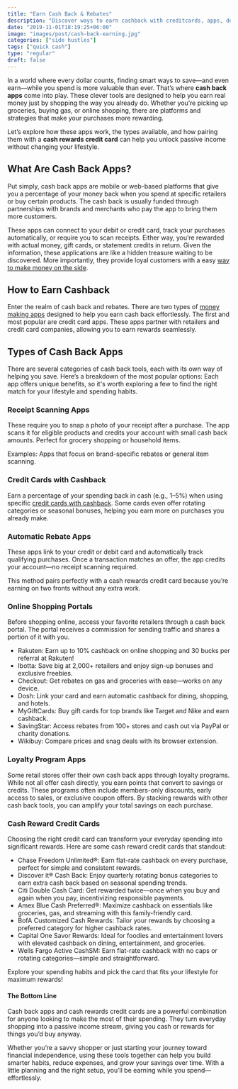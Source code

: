 ```yaml
---
title: "Earn Cash Back & Rebates"
description: "Discover ways to earn cashback with creditcards, apps, downloads, and shopping sprees. Find ways to earn rewards, coupons, rebates, incentives and more."
date: "2019-11-01T18:19:25+06:00"
image: "images/post/cash-back-earning.jpg"
categories: ["side hustles"]
tags: ["quick cash"]
type: "regular"
draft: false
---
```


In a world where every dollar counts, finding smart ways to save—and even earn—while you spend is more valuable than ever. That’s where **cash back apps** come into play. These clever tools are designed to help you earn real money just by shopping the way you already do. Whether you’re picking up groceries, buying gas, or online shopping, there are platforms and strategies that make your purchases more rewarding.

Let’s explore how these apps work, the types available, and how pairing them with a **cash rewards credit card** can help you unlock passive income without changing your lifestyle.

## What Are Cash Back Apps?

Put simply, cash back apps are mobile or web-based platforms that give you a percentage of your money back when you spend at specific retailers or buy certain products. The cash back is usually funded through partnerships with brands and merchants who pay the app to bring them more customers.

These apps can connect to your debit or credit card, track your purchases automatically, or require you to scan receipts. Either way, you’re rewarded with actual money, gift cards, or statement credits in return. Given the information, these applications are like a hidden treasure waiting to be discovered. More importantly, they provide loyal customers with a easy [way to make money on the side](/blog/creative-side-hustles/).

## How to Earn Cashback

Enter the realm of cash back and rebates. There are two types of [money making apps](/blog/money-making-apps/) designed to help you earn cash back effortlessly. The first and most popular are credit card apps. These apps partner with retailers and credit card companies, allowing you to earn rewards seamlessly.

## Types of Cash Back Apps

There are several categories of cash back tools, each with its own way of helping you save. Here’s a breakdown of the most popular options: Each app offers unique benefits, so it's worth exploring a few to find the right match for your lifestyle and spending habits.

### Receipt Scanning Apps

These require you to snap a photo of your receipt after a purchase. The app scans it for eligible products and credits your account with small cash back amounts. Perfect for grocery shopping or household items.

Examples: Apps that focus on brand-specific rebates or general item scanning.

### Credit Cards with Cashback

Earn a percentage of your spending back in cash (e.g., 1–5%) when using specific [credit cards with cashback](#cash-reward-credit-cards). Some cards even offer rotating categories or seasonal bonuses, helping you earn more on purchases you already make.

### Automatic Rebate Apps

These apps link to your credit or debit card and automatically track qualifying purchases. Once a transaction matches an offer, the app credits your account—no receipt scanning required.

This method pairs perfectly with a cash rewards credit card because you’re earning on two fronts without any extra work.

### Online Shopping Portals

Before shopping online, access your favorite retailers through a cash back portal. The portal receives a commission for sending traffic and shares a portion of it with you.

- Rakuten: Earn up to 10% cashback on online shopping and 30 bucks per referral at Rakuten!
- Ibotta: Save big at 2,000+ retailers and enjoy sign-up bonuses and exclusive freebies.
- Checkout: Get rebates on gas and groceries with ease—works on any device.
- Dosh: Link your card and earn automatic cashback for dining, shopping, and hotels.
- MyGiftCards: Buy gift cards for top brands like Target and Nike and earn cashback.
- SavingStar: Access rebates from 100+ stores and cash out via PayPal or charity donations.
- Wikibuy: Compare prices and snag deals with its browser extension.

### Loyalty Program Apps

Some retail stores offer their own cash back apps through loyalty programs. While not all offer cash directly, you earn points that convert to savings or credits. These programs often include members-only discounts, early access to sales, or exclusive coupon offers. By stacking rewards with other cash back tools, you can amplify your total savings on each purchase.

### Cash Reward Credit Cards

Choosing the right credit card can transform your everyday spending into significant rewards. Here are some cash reward credit cards that standout:

- Chase Freedom Unlimited®: Earn flat-rate cashback on every purchase, perfect for simple and consistent rewards.
- Discover it® Cash Back: Enjoy quarterly rotating bonus categories to earn extra cash back based on seasonal spending trends.
- Citi Double Cash Card: Get rewarded twice—once when you buy and again when you pay, incentivizing responsible payments.
- Amex Blue Cash Preferred®: Maximize cashback on essentials like groceries, gas, and streaming with this family-friendly card.
- BofA Customized Cash Rewards: Tailor your rewards by choosing a preferred category for higher cashback rates.
- Capital One Savor Rewards: Ideal for foodies and entertainment lovers with elevated cashback on dining, entertainment, and groceries.
- Wells Fargo Active CashSM: Earn flat-rate cashback with no caps or rotating categories—simple and straightforward.

Explore your spending habits and pick the card that fits your lifestyle for maximum rewards!

#### The Bottom Line

Cash back apps and cash rewards credit cards are a powerful combination for anyone looking to make the most of their spending. They turn everyday shopping into a passive income stream, giving you cash or rewards for things you’d buy anyway.

Whether you’re a savvy shopper or just starting your journey toward financial independence, using these tools together can help you build smarter habits, reduce expenses, and grow your savings over time. With a little planning and the right setup, you’ll be earning while you spend—effortlessly.
